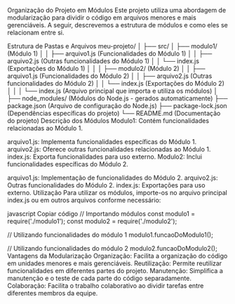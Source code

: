Organização do Projeto em Módulos
Este projeto utiliza uma abordagem de modularização para dividir o código em arquivos menores e mais gerenciáveis. A seguir, descrevemos a estrutura de módulos e como eles se relacionam entre si.

Estrutura de Pastas e Arquivos
meu-projeto/
│
├── src/
│   ├── modulo1/         (Módulo 1)
│   │   ├── arquivo1.js  (Funcionalidades do Módulo 1)
│   │   ├── arquivo2.js  (Outras funcionalidades do Módulo 1)
│   │   └── index.js     (Exportações do Módulo 1)
│   │
│   ├── modulo2/         (Módulo 2)
│   │   ├── arquivo1.js  (Funcionalidades do Módulo 2)
│   │   ├── arquivo2.js  (Outras funcionalidades do Módulo 2)
│   │   └── index.js     (Exportações do Módulo 2)
│   │
│   └── index.js         (Arquivo principal que importa e utiliza os módulos)
│
├── node_modules/        (Módulos do Node.js - gerados automaticamente)
├── package.json         (Arquivo de configuração do Node.js)
├── package-lock.json    (Dependências específicas do projeto)
└── README.md            (Documentação do projeto)
Descrição dos Módulos
Modulo1: Contém funcionalidades relacionadas ao Módulo 1.

arquivo1.js: Implementa funcionalidades específicas do Módulo 1.
arquivo2.js: Oferece outras funcionalidades relacionadas ao Módulo 1.
index.js: Exporta funcionalidades para uso externo.
Modulo2: Inclui funcionalidades específicas do Módulo 2.

arquivo1.js: Implementação de funcionalidades do Módulo 2.
arquivo2.js: Outras funcionalidades do Módulo 2.
index.js: Exportações para uso externo.
Utilização
Para utilizar os módulos, importe-os no arquivo principal index.js ou em outros arquivos conforme necessário:

javascript
Copiar código
// Importando módulos
const modulo1 = require('./modulo1');
const modulo2 = require('./modulo2');

// Utilizando funcionalidades do módulo 1
modulo1.funcaoDoModulo1();

// Utilizando funcionalidades do módulo 2
modulo2.funcaoDoModulo2();
Vantagens da Modularização
Organização: Facilita a organização do código em unidades menores e mais gerenciáveis.
Reutilização: Permite reutilizar funcionalidades em diferentes partes do projeto.
Manutenção: Simplifica a manutenção e o teste de cada parte do código separadamente.
Colaboração: Facilita o trabalho colaborativo ao dividir tarefas entre diferentes membros da equipe.